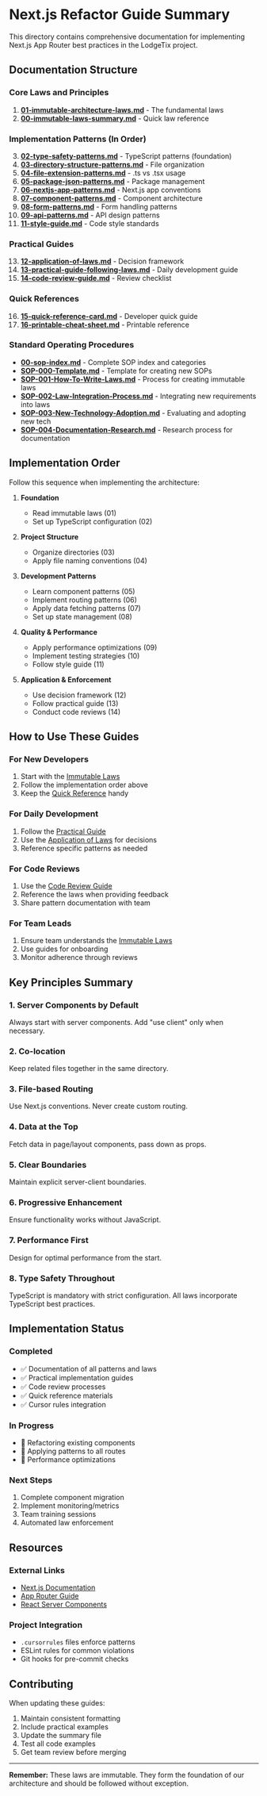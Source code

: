 # Next.js Refactor Guide Summary

This directory contains comprehensive documentation for implementing Next.js App Router best practices in the LodgeTix project.

## Documentation Structure

### Core Laws and Principles
1. **[01-immutable-architecture-laws.md](./01-immutable-architecture-laws.md)** - The fundamental laws
2. **[00-immutable-laws-summary.md](./00-immutable-laws-summary.md)** - Quick law reference

### Implementation Patterns (In Order)
3. **[02-type-safety-patterns.md](./02-type-safety-patterns.md)** - TypeScript patterns (foundation)
4. **[03-directory-structure-patterns.md](./03-directory-structure-patterns.md)** - File organization
5. **[04-file-extension-patterns.md](./04-file-extension-patterns.md)** - .ts vs .tsx usage
6. **[05-package-json-patterns.md](./05-package-json-patterns.md)** - Package management
7. **[06-nextjs-app-patterns.md](./06-nextjs-app-patterns.md)** - Next.js app conventions
8. **[07-component-patterns.md](./07-component-patterns.md)** - Component architecture
9. **[08-form-patterns.md](./08-form-patterns.md)** - Form handling patterns
10. **[09-api-patterns.md](./09-api-patterns.md)** - API design patterns
12. **[11-style-guide.md](./11-style-guide.md)** - Code style standards

### Practical Guides
13. **[12-application-of-laws.md](./12-application-of-laws.md)** - Decision framework
14. **[13-practical-guide-following-laws.md](./13-practical-guide-following-laws.md)** - Daily development guide
15. **[14-code-review-guide.md](./14-code-review-guide.md)** - Review checklist

### Quick References
16. **[15-quick-reference-card.md](./15-quick-reference-card.md)** - Developer quick guide
17. **[16-printable-cheat-sheet.md](./16-printable-cheat-sheet.md)** - Printable reference

### Standard Operating Procedures
- **[00-sop-index.md](./00-sop-index.md)** - Complete SOP index and categories
- **[SOP-000-Template.md](./SOP-000-Template.md)** - Template for creating new SOPs
- **[SOP-001-How-To-Write-Laws.md](./SOP-001-How-To-Write-Laws.md)** - Process for creating immutable laws
- **[SOP-002-Law-Integration-Process.md](./SOP-002-Law-Integration-Process.md)** - Integrating new requirements into laws
- **[SOP-003-New-Technology-Adoption.md](./SOP-003-New-Technology-Adoption.md)** - Evaluating and adopting new tech
- **[SOP-004-Documentation-Research.md](./SOP-004-Documentation-Research.md)** - Research process for documentation

## Implementation Order

Follow this sequence when implementing the architecture:

1. **Foundation**
   - Read immutable laws (01)
   - Set up TypeScript configuration (02)
   
2. **Project Structure**
   - Organize directories (03)
   - Apply file naming conventions (04)
   
3. **Development Patterns**
   - Learn component patterns (05)
   - Implement routing patterns (06)
   - Apply data fetching patterns (07)
   - Set up state management (08)
   
4. **Quality & Performance**
   - Apply performance optimizations (09)
   - Implement testing strategies (10)
   - Follow style guide (11)
   
5. **Application & Enforcement**
   - Use decision framework (12)
   - Follow practical guide (13)
   - Conduct code reviews (14)

## How to Use These Guides

### For New Developers
1. Start with the [Immutable Laws](./01-immutable-architecture-laws.md)
2. Follow the implementation order above
3. Keep the [Quick Reference](./15-quick-reference-card.md) handy

### For Daily Development
1. Follow the [Practical Guide](./13-practical-guide-following-laws.md)
2. Use the [Application of Laws](./12-application-of-laws.md) for decisions
3. Reference specific patterns as needed

### For Code Reviews
1. Use the [Code Review Guide](./14-code-review-guide.md)
2. Reference the laws when providing feedback
3. Share pattern documentation with team

### For Team Leads
1. Ensure team understands the [Immutable Laws](./01-immutable-architecture-laws.md)
2. Use guides for onboarding
3. Monitor adherence through reviews

## Key Principles Summary

### 1. Server Components by Default
Always start with server components. Add "use client" only when necessary.

### 2. Co-location
Keep related files together in the same directory.

### 3. File-based Routing  
Use Next.js conventions. Never create custom routing.

### 4. Data at the Top
Fetch data in page/layout components, pass down as props.

### 5. Clear Boundaries
Maintain explicit server-client boundaries.

### 6. Progressive Enhancement
Ensure functionality works without JavaScript.

### 7. Performance First
Design for optimal performance from the start.

### 8. Type Safety Throughout
TypeScript is mandatory with strict configuration. All laws incorporate TypeScript best practices.

## Implementation Status

### Completed
- ✅ Documentation of all patterns and laws
- ✅ Practical implementation guides
- ✅ Code review processes
- ✅ Quick reference materials
- ✅ Cursor rules integration

### In Progress
- 🔄 Refactoring existing components
- 🔄 Applying patterns to all routes
- 🔄 Performance optimizations

### Next Steps
1. Complete component migration
2. Implement monitoring/metrics
3. Team training sessions
4. Automated law enforcement

## Resources

### External Links
- [Next.js Documentation](https://nextjs.org/docs)
- [App Router Guide](https://nextjs.org/docs/app)
- [React Server Components](https://react.dev/reference/react/use-server)

### Project Integration
- `.cursorrules` files enforce patterns
- ESLint rules for common violations
- Git hooks for pre-commit checks

## Contributing

When updating these guides:
1. Maintain consistent formatting
2. Include practical examples
3. Update the summary file
4. Test all code examples
5. Get team review before merging

---

**Remember:** These laws are immutable. They form the foundation of our architecture and should be followed without exception.